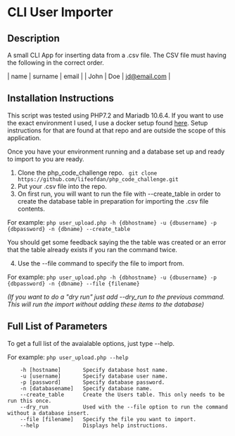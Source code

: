 # CLI User Importer
## Description
A small CLI App for inserting data from a .csv file. The CSV file must having the following in the correct order.

| name | surname | email |
| John | Doe      | jd@email.com |

## Installation Instructions
This script was tested using PHP7.2 and Mariadb 10.6.4. If you want to use the exact environment I used, I use a docker setup found [here](https://github.com/lifeofdan/docker_env). Setup instructions for that are found at that repo and are outside the scope of this application.

Once you have your environment running and a database set up and ready to import to you are ready.

1. Clone the php_code_challenge repo. ` git clone https://github.com/lifeofdan/php_code_challenge.git`
2. Put your .csv file into the repo.
3. On first run, you will want to run the file with --create_table in order to create the database table in preparation for importing the .csv file contents.

For example:
`php user_upload.php -h {dbhostname} -u {dbusername} -p {dbpassword} -n {dbname} --create_table`

You should get some feedback saying the the table was created or an error that the table already exists if you ran the command twice.

4. Use the --file command to specify the file to import from.

For example:
`php user_upload.php -h {dbhostname} -u {dbusername} -p {dbpassword} -n {dbname} --file {filename}`

*(If you want to do a "dry run" just add --dry_run to the previous command. This will run the import without adding these items to the database)*

## Full List of Parameters
To get a full list of the avaialable options, just type --help.

For example:
`php user_upload.php --help`

```
	-h [hostname]		Specify database host name.
	-u [username]		Specify database user name.
	-p [password]		Specify database password.
	-n [databasename]	Specify database name.
	--create_table 		Create the Users table. This only needs to be run this once.
	--dry_run 			Used with the --file option to run the command without a database insert.
	--file [filename]	Specify the file you want to import.
	--help 				Displays help instructions.
```